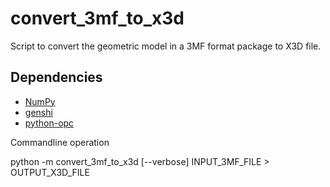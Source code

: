 convert_3mf_to_x3d
==================

Script to convert the geometric model in a 3MF format package to X3D file.

Dependencies
------------
* [NumPy](http://www.numpy.org)
* [genshi](https://genshi.edgewall.org/)
* [python-opc](https://github.com/python-openxml/python-opc)

Commandline operation

python -m convert_3mf_to_x3d [--verbose] INPUT_3MF_FILE > OUTPUT_X3D_FILE

